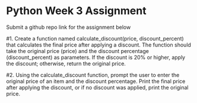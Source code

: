 # Python Week 3 Assignment
Submit a github repo link for the assignment below

#1. Create a function named calculate_discount(price, discount_percent) that calculates the final price after applying a discount. The function should take the original price (price) and the discount percentage (discount_percent) as parameters. If the discount is 20% or higher, apply the discount; otherwise, return the original price.

#2. Using the calculate_discount function, prompt the user to enter the original price of an item and the discount percentage. Print the final price after applying the discount, or if no discount was applied, print the original price.
